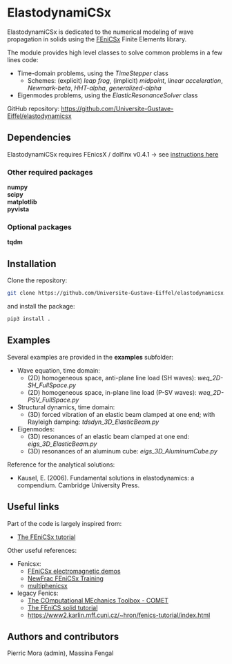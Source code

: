 # ElastodynamiCSx 
ElastodynamiCSx is dedicated to the numerical modeling of wave propagation in solids using the [FEniCSx](https://fenicsproject.org/) Finite Elements library.    

The module provides high level classes to solve common problems in a few lines code:
  * Time-domain problems, using the *TimeStepper* class
    * Schemes: (explicit) *leap frog*, (implicit) *midpoint*, *linear acceleration*, *Newmark-beta*, *HHT-alpha*, *generalized-alpha*
  * Eigenmodes problems, using the *ElasticResonanceSolver* class

GitHub repository:
https://github.com/Universite-Gustave-Eiffel/elastodynamicsx

## Dependencies
ElastodynamiCSx requires FEnicsX / dolfinx v0.4.1 -> see [instructions here](https://github.com/FEniCS/dolfinx#installation)  

### Other required packages
**numpy**  
**scipy**  
**matplotlib**  
**pyvista**  

### Optional packages
**tqdm**

## Installation
Clone the repository:
```bash
git clone https://github.com/Universite-Gustave-Eiffel/elastodynamicsx.git
```
and install the package:
```bash
pip3 install .
```

## Examples
Several examples are provided in the **examples** subfolder:
  * Wave equation, time domain:
    * (2D) homogeneous space, anti-plane line load (SH waves): *weq_2D-SH_FullSpace.py*
    * (2D) homogeneous space, in-plane line load (P-SV waves): *weq_2D-PSV_FullSpace.py*
  * Structural dynamics, time domain:
    * (3D) forced vibration of an elastic beam clamped at one end; with Rayleigh damping: *tdsdyn_3D_ElasticBeam.py*
  * Eigenmodes:
    * (3D) resonances of an elastic beam clamped at one end: *eigs_3D_ElasticBeam.py*
    * (3D) resonances of an aluminum cube: *eigs_3D_AluminumCube.py*

Reference for the analytical solutions:
  * Kausel, E. (2006). Fundamental solutions in elastodynamics: a compendium. Cambridge University Press.

## Useful links
Part of the code is largely inspired from:
  * [The FEniCSx tutorial](https://jorgensd.github.io/dolfinx-tutorial/)

Other useful references:
  * Fenicsx:
    * [FEniCSx electromagnetic demos](https://mikics.github.io/)
    * [NewFrac FEniCSx Training](https://newfrac.gitlab.io/newfrac-fenicsx-training/index.html)
    * [multiphenicsx](https://github.com/multiphenics/multiphenicsx)
  * legacy Fenics:
    * [The COmputational MEchanics Toolbox - COMET](https://comet-fenics.readthedocs.io/en/latest/)
    * [The FEniCS solid tutorial](https://fenics-solid-tutorial.readthedocs.io/en/latest/)
    * https://www2.karlin.mff.cuni.cz/~hron/fenics-tutorial/index.html

## Authors and contributors
Pierric Mora (admin), Massina Fengal    

